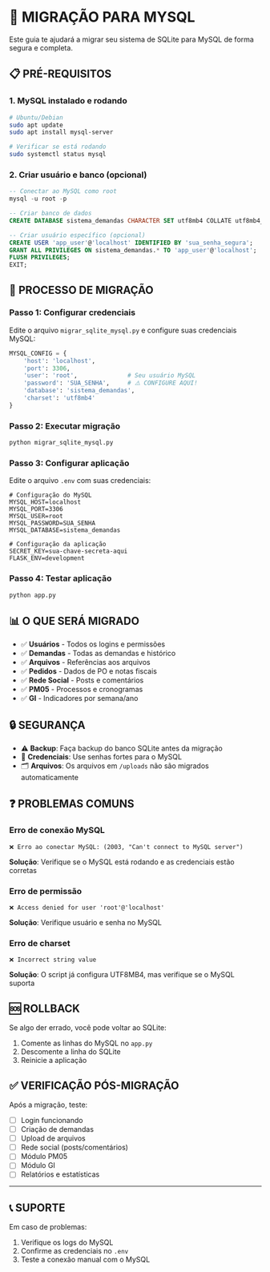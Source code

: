 # 🔄 MIGRAÇÃO PARA MYSQL

Este guia te ajudará a migrar seu sistema de SQLite para MySQL de forma segura e completa.

## 📋 PRÉ-REQUISITOS

### 1. MySQL instalado e rodando
```bash
# Ubuntu/Debian
sudo apt update
sudo apt install mysql-server

# Verificar se está rodando
sudo systemctl status mysql
```

### 2. Criar usuário e banco (opcional)
```sql
-- Conectar ao MySQL como root
mysql -u root -p

-- Criar banco de dados
CREATE DATABASE sistema_demandas CHARACTER SET utf8mb4 COLLATE utf8mb4_unicode_ci;

-- Criar usuário específico (opcional)
CREATE USER 'app_user'@'localhost' IDENTIFIED BY 'sua_senha_segura';
GRANT ALL PRIVILEGES ON sistema_demandas.* TO 'app_user'@'localhost';
FLUSH PRIVILEGES;
EXIT;
```

## 🚀 PROCESSO DE MIGRAÇÃO

### Passo 1: Configurar credenciais
Edite o arquivo `migrar_sqlite_mysql.py` e configure suas credenciais MySQL:

```python
MYSQL_CONFIG = {
    'host': 'localhost',
    'port': 3306,
    'user': 'root',              # Seu usuário MySQL
    'password': 'SUA_SENHA',     # ⚠️ CONFIGURE AQUI!
    'database': 'sistema_demandas',
    'charset': 'utf8mb4'
}
```

### Passo 2: Executar migração
```bash
python migrar_sqlite_mysql.py
```

### Passo 3: Configurar aplicação
Edite o arquivo `.env` com suas credenciais:

```env
# Configuração do MySQL
MYSQL_HOST=localhost
MYSQL_PORT=3306
MYSQL_USER=root
MYSQL_PASSWORD=SUA_SENHA
MYSQL_DATABASE=sistema_demandas

# Configuração da aplicação
SECRET_KEY=sua-chave-secreta-aqui
FLASK_ENV=development
```

### Passo 4: Testar aplicação
```bash
python app.py
```

## 📊 O QUE SERÁ MIGRADO

- ✅ **Usuários** - Todos os logins e permissões
- ✅ **Demandas** - Todas as demandas e histórico
- ✅ **Arquivos** - Referências aos arquivos
- ✅ **Pedidos** - Dados de PO e notas fiscais
- ✅ **Rede Social** - Posts e comentários
- ✅ **PM05** - Processos e cronogramas
- ✅ **GI** - Indicadores por semana/ano

## 🔒 SEGURANÇA

- ⚠️ **Backup**: Faça backup do banco SQLite antes da migração
- 🔐 **Credenciais**: Use senhas fortes para o MySQL
- 🗂️ **Arquivos**: Os arquivos em `/uploads` não são migrados automaticamente

## ❓ PROBLEMAS COMUNS

### Erro de conexão MySQL
```
❌ Erro ao conectar MySQL: (2003, "Can't connect to MySQL server")
```
**Solução**: Verifique se o MySQL está rodando e as credenciais estão corretas

### Erro de permissão
```
❌ Access denied for user 'root'@'localhost'
```
**Solução**: Verifique usuário e senha no MySQL

### Erro de charset
```
❌ Incorrect string value
```
**Solução**: O script já configura UTF8MB4, mas verifique se o MySQL suporta

## 🆘 ROLLBACK

Se algo der errado, você pode voltar ao SQLite:

1. Comente as linhas do MySQL no `app.py`
2. Descomente a linha do SQLite
3. Reinicie a aplicação

## ✅ VERIFICAÇÃO PÓS-MIGRAÇÃO

Após a migração, teste:

- [ ] Login funcionando
- [ ] Criação de demandas
- [ ] Upload de arquivos
- [ ] Rede social (posts/comentários)
- [ ] Módulo PM05
- [ ] Módulo GI
- [ ] Relatórios e estatísticas

---

## 📞 SUPORTE

Em caso de problemas:
1. Verifique os logs do MySQL
2. Confirme as credenciais no `.env`
3. Teste a conexão manual com o MySQL
